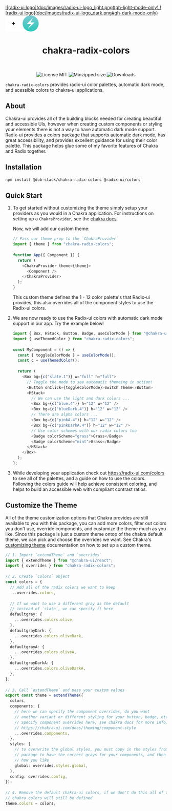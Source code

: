 <p align="center">
  <a href="https://www.radix-ui.com/colors">
    <div height="50px" width="50px">
    ![radix-ui logo](doc/images/radix-ui-logo_light.png#gh-light-mode-only)
    ![radix-ui logo](doc/images/radix-ui-logo_dark.png#gh-dark-mode-only)
    </div>
    </a>
  <img src="doc/images/plus.png" alt="plus icon" height="50px" w="50px" />
  <a href="https://www.chakra-ui.com">
    <img src="doc/images/chakra-ui-logo.png" alt="chakra-ui logo" height="50px" width="50px" />
    </a>
</div>

<h1 align="center">chakra-radix-colors</h1>

<br/>
<p align="center">
  <img src="https://img.shields.io/badge/license-MIT-green" alt="License MIT" />
  <img src="https://img.shields.io/bundlephobia/minzip/chakra-radix-colors" alt="Minzipped size" />
  <img src="https://img.shields.io/jsdelivr/npm/hm/chakra-radix-colorslabel=downloads" alt="Downloads" />
</div>
<br/>

`chakra-radix-colors` provides radix-ui color palettes, automatic dark mode, and acessible colors to chakra-ui applications.

## About

Chakra-ui provides all of the building blocks needed for creating beautiful and accessible UIs, however when creating custom components or styling your elements there is not a way to have automatic dark mode support. Radix-ui provides a colors package that supports automatic dark mode, has great accessibility, and provides excellent guidance for using their color palette. This package helps glue some of my favorite features of Chakra and Radix together.

## Installation

```bash
npm install @dub-stack/chakra-radix-colors @radix-ui/colors
```

## Quick Start

1. To get started without customizing the theme simply setup your providers as you would in a Chakra application. For instructions on setting up a `ChakraProvider`, see the [chakra docs](https://chakra-ui.com/docs/getting-started#set-up-provider).

   Now, we will add our custom theme:

   ```ts
   // Pass our theme prop to the `ChakraProvider`
   import { theme } from "chakra-radix-colors";

   function App({ Component }) {
     return (
       <ChakraProvider theme={theme}>
         <Component />
       </ChakraProvider>
     );
   }
   ```

   This custom theme defines the 1 - 12 color palette's that Radix-ui provides, this also overrides all of the component styles to use the Radix-ui colors.

2. We are now ready to use the Radix-ui colors with automatic dark mode support in our app. Try the example below!

   ```ts
   import { Box, HStack, Button, Badge, useColorMode } from "@chakra-ui/react";
   import { useThemedColor } from "chakra-radix-colors";

   const MyComponent = () => {
     const { toggleColorMode } = useColorMode();
     const c = useThemedColor();

     return (
       <Box bg={c("slate.1")} w="full" h="full">
         // Toggle the mode to see automatic themeing in action!
         <Button onClick={toggleColorMode}>Switch Theme</Button>
         <HStack>
           // We can use the light and dark colors ...
           <Box bg={c("blue.4")} h="12" w="12" />
           <Box bg={c("blueDark.4")} h="12" w="12" />
           // There are alpha colors ...
           <Box bg={c("pinkA.4")} h="12" w="12" />
           <Box bg={c("pinkDarkA.4")} h="12" w="12" />
           // Use color schemes with our radix colors too
           <Badge colorScheme="grass">Grass</Badge>
           <Badge colorScheme="mint">Grass</Badge>
         </HStack>
       </Box>
     );
   };
   ```

3. While developing your application check out https://radix-ui.com/colors to see all of the palettes, and a guide on how to use the colors. Following the colors guide will help achieve consistent coloring, and helps to build an accessible web with compliant contrast ratios.

## Customize the Theme

All of the theme customization options that Chakra provides are still available to you with this package, you can add more colors, filter out colors you don't use, override components, and customize the theme much as you like. Since this package is just a custom theme ontop of the chakra default theme, we can pick and choose the overrides we want. See Chakra's [customizing theme](https://chakra-ui.com/docs/theming/customize-theme) documentation on how to set up a custom theme.

```ts
// 1. Import `extendTheme` and `overrides`
import { extendTheme } from "@chakra-ui/react";
import { overrides } from "chakra-radix-colors";

// 2. Create `colors` object
const colors = {
  // Add all of the radix colors we want to keep
  ...overrides.colors,

  // If we want to use a different gray as the default
  // instead of `slate`, we can specify it here
  defaultgray: {
    ...overrides.colors.olive,
  },
  defaultgrayDark: {
    ...overrides.colors.oliveDark,
  },
  defaultgrayA: {
    ...overrides.colors.oliveA,
  },
  defaultgrayDarkA: {
    ...overrides.colors.oliveDarkA,
  },
};

// 3. Call `extendTheme` and pass your custom values
export const theme = extendTheme({
  colors,
  components: {
    // here we can specify the component overrides, do you want
    // another variant or different styling for your button, badge, etc?
    // Specify component overrides here, see chakra docs for more info:
    // https://chakra-ui.com/docs/theming/component-style
    ...overrides.components,
  },
  styles: {
    // to overwrite the global styles, you must copy in the styles from this
    // package to have the correct grays for your components, and then modify
    // how you like
    global: overrides.styles.global,
  },
  config: overrides.config,
});

// 4. Remove the default chakra-ui colors, if we don't do this all of the
// chakra colors will still be defined
theme.colors = colors;
```
